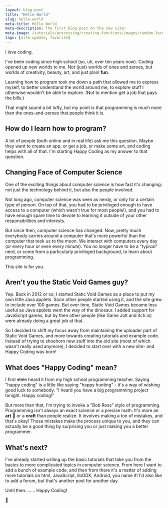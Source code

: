 ```yaml
---
layout: blog-post
title: "Hello World"
slug: hello-world
meta-title: Hello World
meta-description: The first blog post on the new site!
meta-image: /tutorials/processing/creating-functions/images/random-faces-2.png
tags: [site-update, favorite]
---
```


I love coding.

I've been coding since high school (so, uh, over ten years now). Coding opened up new worlds to me. Not (just) worlds of ones and zeroes, but worlds of creativity, beauty, art, and just plain **fun**.

Learning how to program took me down a path that allowed me to express myself, to better understand the world around me, to explore stuff I otherwise wouldn't be able to explore. (Not to mention get a job that pays the bills.)

That might sound a bit lofty, but my point is that programming is much more than the ones-and-zeroes that people think it is.

## How do I learn how to program?

A lot of people (both online and in real life) ask me this question. Maybe they want to create an app, or get a job, or make some art, and coding helps with all of that. I'm starting Happy Coding as my answer to that question.

## Changing Face of Computer Science

One of the exciting things about computer science is how fast it's changing: not just the technology behind it, but also the people involved.

Not long ago, computer science was seen as nerdy, or only for a certain type of person. On top of that, you had to be privileged enough to have access to a computer (which wasn't true for most people!), and you had to have enough spare time to devote to learning it outside of your other responsibilities and interests.

But since then, computer science has changed. Now, pretty much everybody carries around a computer that's more powerful than the computer that took us to the moon. We interact with computers every day (or every hour or even every *minute*). You no longer have to be a "typical" nerd, or come from a particularly privileged background, to learn about programming.

This site is for you.

## Aren't you the Static Void Games guy?

Yep. Back in 2012 or so, I started Static Void Games as a place to put my own little Java applets. Soon other people started using it, and the site grew to include over 100 games. But over time, Static Void Games became less useful as Java applets went the way of the dinosaur. I added support for JavaScript games, but by then other people (like Game Jolt and itch.io) were already doing a great job at that.

So I decided to shift my focus away from maintaining the uploader part of Static Void Games, and more towards creating tutorials and example code. Instead of trying to shoehorn new stuff into the old site (most of which wasn't really used anymore), I decided to start over with a new site- and Happy Coding was born!

## What does "Happy Coding" mean?

I first ~~stole~~ heard it from my high school programming teacher. Saying "happy coding" is a little like saying "happy hunting" - it's a way of wishing good luck to somebody. "I heard you have a big programming project tonight. Happy coding!"

But more than that, I'm trying to invoke a "Bob Ross" style of programming. Programming isn't always an exact science or a precise math. It's more an **art** :art: or a **craft** than people realize. It involves making a ton of mistakes, and that's okay! Those mistakes make the process unique to you, and they can actually be a good thing by surprising you or just making you a better programmer.

## What's next?

I've already started writing up the basic tutorials that take you from the basics to more complicated topics in computer science. From here I want to add a bunch of example code, and then from there it's a matter of adding more tutorials on html, JavaScript, libGDX, Android, you name it! I'd also like to add a forum, but that's another post for another day.

Until then........ Happy Coding!

:turtle:
